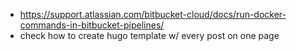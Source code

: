 - https://support.atlassian.com/bitbucket-cloud/docs/run-docker-commands-in-bitbucket-pipelines/
- check how to create hugo template w/ every post on one page
